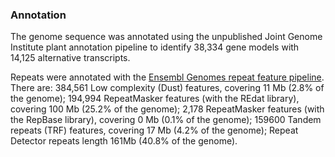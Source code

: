 ### Annotation

The genome sequence was annotated using the unpublished Joint Genome Institute plant annotation pipeline to identify 38,334 gene models with 14,125 alternative transcripts.

Repeats were annotated with the [Ensembl Genomes repeat feature pipeline](http://plants.ensembl.org/info/genome/annotation/repeat_features.html). There are: 384,561 Low complexity (Dust) features, covering 11 Mb (2.8% of the genome); 194,994 RepeatMasker features (with the REdat library), covering 100 Mb (25.2% of the genome); 2,178 RepeatMasker features (with the RepBase library), covering 0 Mb (0.1% of the genome); 159600 Tandem repeats (TRF) features, covering 17 Mb (4.2% of the genome); Repeat Detector repeats length 161Mb (40.8% of the genome).
